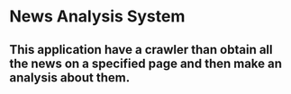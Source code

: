 # News Analysis System

## This application have a crawler than obtain all the news on a specified page and then make an analysis about them.
